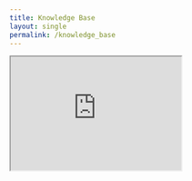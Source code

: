 ```yaml
---
title: Knowledge Base
layout: single
permalink: /knowledge_base
---
```


<iframe src="http://oxygen.her.hcmr.gr" height="200" width="300" title="PREGO knowledge base import test">

<link rel="import" href="http://oxygen.her.hcmr.gr" height="200" width="300" title="PREGO knowledge base import test">
